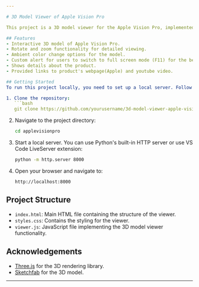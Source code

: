 ```yaml
---

# 3D Model Viewer of Apple Vision Pro

This project is a 3D model viewer for the Apple Vision Pro, implemented using Three.js. The viewer allows users to interact with a 3D model of the Apple Vision Pro headset. Users can rotate, zoom, and change the ambient color of the model using the provided controls.

## Features
- Interactive 3D model of Apple Vision Pro.
- Rotate and zoom functionality for detailed viewing.
- Ambient color change options for the model.
- Custom alert for users to switch to full screen mode (F11) for the best experience.
- Shows details about the product.
- Provided links to product's webpage(Apple) and youtube video.

## Getting Started
To run this project locally, you need to set up a local server. Follow these steps:

1. Clone the repository:
   ```bash
   git clone https://github.com/yourusername/3d-model-viewer-apple-vision-pro.git
   ```

2. Navigate to the project directory:
   ```bash
   cd applevisionpro
   ```

3. Start a local server. You can use Python's built-in HTTP server or use VS Code LiveServer extension:
   ```bash
   python -m http.server 8000
   ```

4. Open your browser and navigate to:
   ```
   http://localhost:8000
   ```

## Project Structure
- `index.html`: Main HTML file containing the structure of the viewer.
- `styles.css`: Contains the styling for the viewer.
- `viewer.js`: JavaScript file implementing the 3D model viewer functionality.

## Acknowledgements
- [Three.js](https://threejs.org/) for the 3D rendering library.
- [Sketchfab](https://sketchfab.com/) for the 3D model.

---
```


